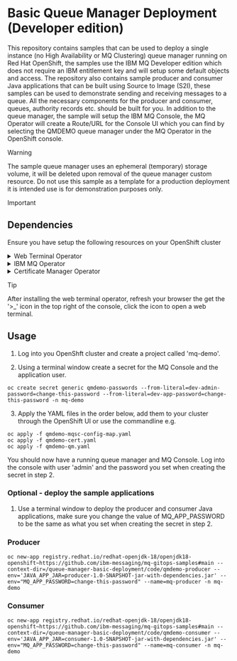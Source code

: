 # Basic Queue Manager Deployment (Developer edition)

This repository contains samples that can be used to deploy a single instance (no High Availability or MQ Clustering) queue manager running on Red Hat OpenShift, the samples use the IBM MQ Developer edition which does not require an IBM entitlement key and will setup some default objects and access. The repository also contains sample producer and consumer Java applications that can be built using Source to Image (S2I), these samples can be used to demonstrate sending and receiving messages to a queue. All the necessary components for the producer and consumer, queues, authority records etc. should be built for you. In addition to the queue manager, the sample will setup the IBM MQ Console, the MQ Operator will create a Route/URL for the Console UI which you can find by selecting the QMDEMO queue manager under the MQ Operator in the OpenShift console.  
 
  
> [!WARNING]  
> The sample queue manager uses an ephemeral (temporary) storage volume, it will be deleted upon removal of the queue manager custom resource. Do not use this sample as a template for a production deployment it is intended use is for demonstration purposes only.  

> [!IMPORTANT]
> ## Dependencies
> Ensure you have setup the following resources on your OpenShift cluster 
>

<details>
<summary>Web Terminal Operator</summary>  

&NewLine;  

Install the web terminal operator by serching for 'web terminal' in the OperatorHub, take the defaults and click install. The web terminal operator allows you to run 'oc' commands in a terminal window in your browser, if you already have 'oc' installed you can skip this dependency and use your own terminal.

</details>

<details>
<summary>IBM MQ Operator</summary>  
  
&NewLine;  

**1.** Use the YAML below to add the IBM Operator catalog. This will allow you to find IBM MQ in the OpenShift operator hub, full details can be found here,  
https://www.ibm.com/docs/en/SSFKSJ_9.3.0/container/ctr-add-catalog-source.html

&NewLine;
  
```yaml
apiVersion: operators.coreos.com/v1alpha1
kind: CatalogSource
metadata:
  name: ibm-operator-catalog
  namespace: openshift-marketplace
spec:
  displayName: IBM Operator Catalog
  image: icr.io/cpopen/ibm-operator-catalog:latest
  publisher: IBM
  sourceType: grpc
  updateStrategy:
    registryPoll:
      interval: 45m
```

&NewLine;

**2.** When you have installed the catalog source go to the OpenShift OperatorHub and search for 'IBM MQ', select the IBM MQ tile and accept the defaults to install the operator.

</details>

<details>

<summary>Certificate Manager Operator</summary>  

&NewLine;  

A certificate manager in OpenShift allows you to simply add some YAML with a certificate request, it will put the ca, public/private keys in a secret for you that the queue manager can use.  

&NewLine;  

1. Install the Red Hat OpenShift cert-manager operator by serching for 'cert-manager' in the OperatorHub, take the defaults and install.
2. When the operator has finished installing create a Cluster Issuer, a self-signed is fine for test/demonstration purposes.  

Example self-signed ClusterIssuer YAML 

```yaml
apiVersion: cert-manager.io/v1
kind: ClusterIssuer
metadata:
  name: selfsigned-issuer
spec:
  selfSigned: {}
```

</details>

> [!TIP]
> After installing the web terminal operator, refresh your browser the get the '>_' icon in the top right of the console, click the icon to open a web terminal.
>

## Usage

1. Log into you OpenShft cluster and create a project called 'mq-demo'. 

2. Using a terminal window create a secret for the MQ Console and the application user.  

```
oc create secret generic qmdemo-passwords --from-literal=dev-admin-password=change-this-password --from-literal=dev-app-password=change-this-password -n mq-demo
```

3. Apply the YAML files in the order below, add them to your cluster through the OpenShift UI or use the commandline e.g.
  
```
oc apply -f qmdemo-mqsc-config-map.yaml  
oc apply -f qmdemo-cert.yaml  
oc apply -f qmdemo-qm.yaml  
```

You should now have a running queue manager and MQ Console. Log into the console with user 'admin' and the password you set when creating the secret in step 2.  

### Optional - deploy the sample applications

1. Use a terminal window to deploy the producer and consumer Java applications, make sure you change the value of MQ_APP_PASSWORD to be the same as what you set when creating the secret in step 2.

### Producer  

```
oc new-app registry.redhat.io/redhat-openjdk-18/openjdk18-openshift~https://github.com/ibm-messaging/mq-gitops-samples#main --context-dir=/queue-manager-basic-deployment/code/qmdemo-producer --env='JAVA_APP_JAR=producer-1.0-SNAPSHOT-jar-with-dependencies.jar' --env="MQ_APP_PASSWORD=change-this-password" --name=mq-producer -n mq-demo  
```  
### Consumer  

```
oc new-app registry.redhat.io/redhat-openjdk-18/openjdk18-openshift~https://github.com/ibm-messaging/mq-gitops-samples#main --context-dir=/queue-manager-basic-deployment/code/qmdemo-consumer --env='JAVA_APP_JAR=consumer-1.0-SNAPSHOT-jar-with-dependencies.jar' --env="MQ_APP_PASSWORD=change-this-password" --name=mq-consumer -n mq-demo  
```

